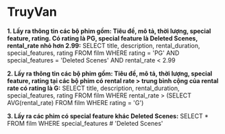 # TruyVan

**1. Lấy ra thông tin các bộ phim gồm: Tiêu đề, mô tả, thời lượng, special feature, rating. Có rating là PG, special feature là Deleted Scenes, rental_rate nhỏ hơn 2.99:**
    SELECT title, description, rental_duration, special_features, rating FROM film
    WHERE rating = 'PG'
    AND special_features = 'Deleted Scenes'
    AND rental_rate < 2.99

**2. Lấy ra thông tin các bộ phim gồm: Tiêu đề, mô tả, thời lượng, special feature, rating tại các bộ phim có rental rate > trung bình cộng của rental rate có rating là G:**
    SELECT title, description, rental_duration, special_features, rating FROM film
    WHERE rental_rate > (SELECT AVG(rental_rate) FROM film WHERE rating = 'G')

**3. Lấy ra các phim có special feature khác Deleted Scenes:**
    SELECT * FROM film
    WHERE special_features # 'Deleted Scenes'
